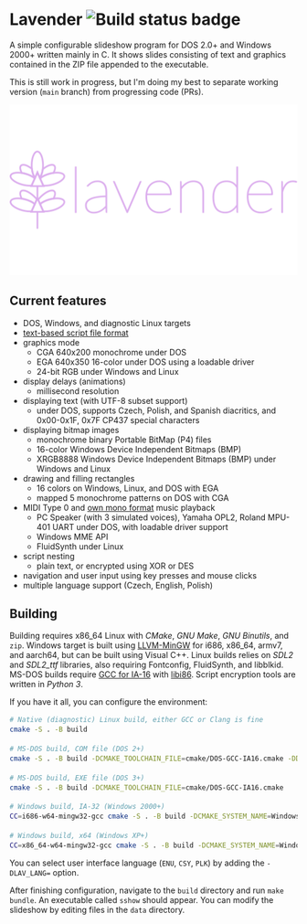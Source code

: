 # Lavender ![Build status badge](https://github.com/thecatkitty/lavender/actions/workflows/build.yml/badge.svg?event=push)

A simple configurable slideshow program for DOS 2.0+ and Windows 2000+ written mainly in C. It shows slides consisting of text and graphics contained in the ZIP file appended to the executable.

This is still work in progress, but I'm doing my best to separate working version (`main` branch) from progressing code (PRs).

![Lavender project logo](docs/lavender.png)

## Current features
* DOS, Windows, and diagnostic Linux targets
* [text-based script file format](docs/slides.md)
* graphics mode
  * CGA 640x200 monochrome under DOS
  * EGA 640x350 16-color under DOS using a loadable driver
  * 24-bit RGB under Windows and Linux 
* display delays (animations)
  * millisecond resolution
* displaying text (with UTF-8 subset support)
  * under DOS, supports Czech, Polish, and Spanish diacritics, and 0x00-0x1F, 0x7F CP437 special characters
* displaying bitmap images
  * monochrome binary Portable BitMap (P4) files
  * 16-color Windows Device Independent Bitmaps (BMP)
  * XRGB8888 Windows Device Independent Bitmaps (BMP) under Windows and Linux
* drawing and filling rectangles
  * 16 colors on Windows, Linux, and DOS with EGA
  * mapped 5 monochrome patterns on DOS with CGA
* MIDI Type 0 and [own mono format](docs/spk.md) music playback
  * PC Speaker (with 3 simulated voices), Yamaha OPL2, Roland MPU-401 UART under DOS, with loadable driver support
  * Windows MME API
  * FluidSynth under Linux
* script nesting
  * plain text, or encrypted using XOR or DES
* navigation and user input using key presses and mouse clicks
* multiple language support (Czech, English, Polish)

## Building
Building requires x86_64 Linux with *CMake*, *GNU Make*, *GNU Binutils*, and `zip`.
Windows target is built using [LLVM-MinGW](https://github.com/mstorsjo/llvm-mingw) for i686, x86_64, armv7, and aarch64, but can be built using Visual C++.
Linux builds relies on *SDL2* and *SDL2_ttf* libraries, also requiring Fontconfig, FluidSynth, and libblkid.
MS-DOS builds require [GCC for IA-16](https://github.com/tkchia/gcc-ia16/) with [libi86](https://github.com/tkchia/libi86/).
Script encryption tools are written in *Python 3*.

If you have it all, you can configure the environment:
```sh
# Native (diagnostic) Linux build, either GCC or Clang is fine
cmake -S . -B build

# MS-DOS build, COM file (DOS 2+)
cmake -S . -B build -DCMAKE_TOOLCHAIN_FILE=cmake/DOS-GCC-IA16.cmake -DDOS_TARGET_COM=1

# MS-DOS build, EXE file (DOS 3+)
cmake -S . -B build -DCMAKE_TOOLCHAIN_FILE=cmake/DOS-GCC-IA16.cmake

# Windows build, IA-32 (Windows 2000+)
CC=i686-w64-mingw32-gcc cmake -S . -B build -DCMAKE_SYSTEM_NAME=Windows

# Windows build, x64 (Windows XP+)
CC=x86_64-w64-mingw32-gcc cmake -S . -B build -DCMAKE_SYSTEM_NAME=Windows
```

You can select user interface language (`ENU`, `CSY`, `PLK`) by adding the `-DLAV_LANG=` option.

After finishing configuration, navigate to the `build` directory and run `make bundle`. An executable called `sshow` should appear. You can modify the slideshow by editing files in the `data` directory.
